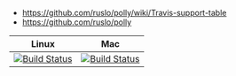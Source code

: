 * https://github.com/ruslo/polly/wiki/Travis-support-table
* https://github.com/ruslo/polly

| Linux                           | Mac                             |
|---------------------------------|---------------------------------|
| [![Build Status][master]][repo] | [![Build Status][macosx]][repo] |

[master]: https://travis-ci.org/travis-ci-tester/toolchain-table.svg?branch=master
[macosx]: https://travis-ci.org/travis-ci-tester/toolchain-table.svg?branch=macosx
[repo]: https://travis-ci.org/travis-ci-tester/toolchain-table

